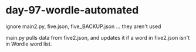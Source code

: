 # day-97-wordle-automated

ignore main2.py, five.json, five_BACKUP.json ... they aren't used

main.py pulls data from five2.json, and updates it if a word in five2.json isn't in Wordle word list.
